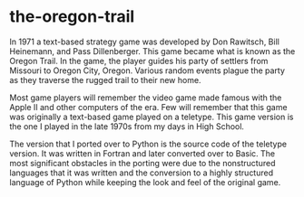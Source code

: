 # the-oregon-trail

In 1971 a text-based strategy game was developed by Don Rawitsch, Bill Heinemann, and Pass Dillenberger. This game became what is known as the Oregon Trail. In the game, the player guides his party of settlers from Missouri to Oregon City, Oregon. Various random events plague the party as they traverse the rugged trail to their new home.

Most game players will remember the video game made famous with the Apple II and other computers of the era. Few will remember that this game was originally a text-based game played on a teletype. This game version is the one I played in the late 1970s from my days in High School.

The version that I ported over to Python is the source code of the teletype version. It was written in Fortran and later converted over to Basic. The most significant obstacles in the porting were due to the nonstructured languages that it was written and the conversion to a highly structured language of Python while keeping the look and feel of the original game.
